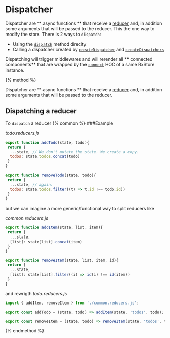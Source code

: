 # Dispatcher


Dispatcher are ** async functions ** that receive a [reducer](concepts/reducer.md) and, in addition some arguments that will be passed to the reducer. This the one way to modify the store.
There is 2 ways to `dispatch`:
 * Using the [`dispatch`](methods.md#dispatch) method direclty
 * Calling a dispatcher created by [`createDispatcher`](methods.md#createDispatcher) and [`createDispatchers`](methods.md#createDispatchers)
 
Dispatching will trigger middlewares and will rerender all ** connected components** that are wrapped by the [`connect`](methods.md#connect) HOC of a same RxStore instance.

{% method %}

Dispatcher are ** async functions ** that receive a [reducer](concepts/reducer.md) and, in addition some arguments that will be passed to the reducer.
## Dispatching a reducer

To `dispatch` a reducer 
{% common %}
###Example

_todo.reducers.js_

```js
export function addTodo(state, todo){
 return {
  ...state, // We don't mutate the state. We create a copy.
  todos: state.todos.concat(todo)
 }
}

export function removeTodo(state, todo){
 return {
  ...state, // again. 
  todos: state.todos.filter((t) => t.id !== todo.id))
 }
}
```

but we can imagine a more generic/functional way to split reducers like

_common.reducers.js_
```js
export function addItem(state, list, item){
 return {
  ...state,
  [list]: state[list].concat(item)
 }
}

export function removeItem(state, list, item, id){
 return {
  ...state,
  [list]: state[list].filter((i) => id(i) !== id(item))
 }
}

```

 and rewrigth 
 _todo.reducers.js_
 
 ```js
import { addItem, removeItem } from './common.reducers.js';

export const addTodo = (state, todo) => addItem(state, 'todos', todo);

export const removeItem = (state, todo) => removeItem(state, 'todos', todo, (todo) => todo.id);
```

{% endmethod %}

